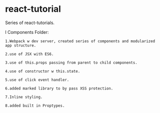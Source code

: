 # react-tutorial
Series of react-tutorials.

I Components Folder:

	1.Webpack w dev server, created series of components and modularized app structure. 

	2.use of JSX with ES6.

	3.use of this.props passing from parent to child components.

	4.use of constructor w this.state. 

	5.use of click event handler.

	6.added marked library to by pass XSS protection.

	7.Inline styling.

	8.added built in Proptypes.